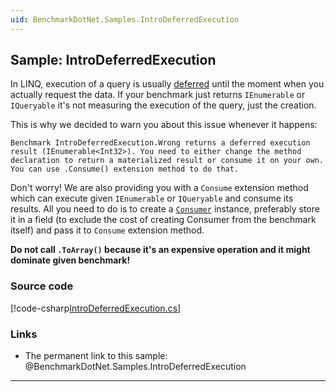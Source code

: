 ```yaml
---
uid: BenchmarkDotNet.Samples.IntroDeferredExecution
---
```


## Sample: IntroDeferredExecution

In LINQ, execution of a query is usually [deferred](https://learn.microsoft.com/en-us/dotnet/standard/linq/deferred-execution-example) until the moment when you actually request the data. If your benchmark just returns `IEnumerable` or `IQueryable` it's not measuring the execution of the query, just the creation.

This is why we decided to warn you about this issue whenever it happens:

```log
Benchmark IntroDeferredExecution.Wrong returns a deferred execution result (IEnumerable<Int32>). You need to either change the method declaration to return a materialized result or consume it on your own. You can use .Consume() extension method to do that.
```

Don't worry! We are also providing you with a `Consume` extension method which can execute given `IEnumerable` or `IQueryable` and consume its results. All you need to do is to create a [`Consumer`](xref:BenchmarkDotNet.Engines.Consumer) instance, preferably store it in a field (to exclude the cost of creating Consumer from the benchmark itself) and pass it to `Consume` extension method.

**Do not call `.ToArray()` because it's an expensive operation and it might dominate given benchmark!**

### Source code

[!code-csharp[IntroDeferredExecution.cs](../../../samples/BenchmarkDotNet.Samples/IntroDeferredExecution.cs)]

### Links

* The permanent link to this sample: @BenchmarkDotNet.Samples.IntroDeferredExecution

---
